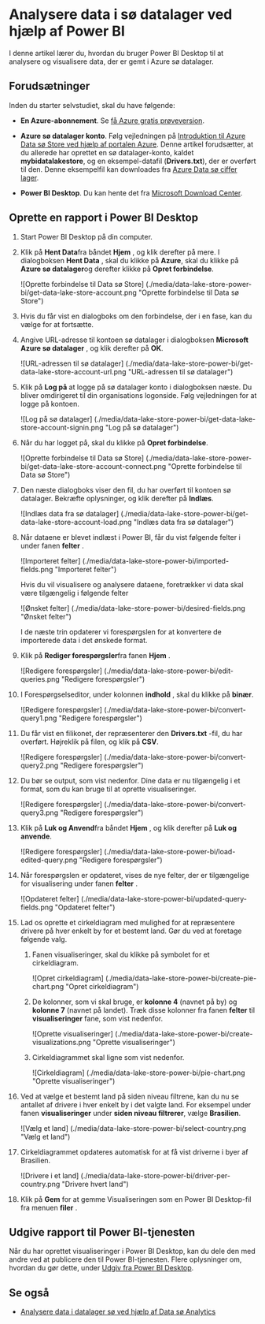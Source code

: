 <properties
   pageTitle="Analysere data i sø datalager ved hjælp af Power BI | Microsoft Azure"
   description="Bruge Power BI til at analysere data, der er gemt i Azure sø datalager"
   services="data-lake-store" 
   documentationCenter=""
   authors="nitinme"
   manager="jhubbard"
   editor="cgronlun"/>

<tags
   ms.service="data-lake-store"
   ms.devlang="na"
   ms.topic="article"
   ms.tgt_pltfrm="na"
   ms.workload="big-data"
   ms.date="10/05/2016"
   ms.author="nitinme"/>

# <a name="analyze-data-in-data-lake-store-by-using-power-bi"></a>Analysere data i sø datalager ved hjælp af Power BI

I denne artikel lærer du, hvordan du bruger Power BI Desktop til at analysere og visualisere data, der er gemt i Azure sø datalager.

## <a name="prerequisites"></a>Forudsætninger

Inden du starter selvstudiet, skal du have følgende:

- **En Azure-abonnement**. Se [få Azure gratis prøveversion](https://azure.microsoft.com/pricing/free-trial/).

- **Azure sø datalager konto**. Følg vejledningen på [Introduktion til Azure Data sø Store ved hjælp af portalen Azure](data-lake-store-get-started-portal.md). Denne artikel forudsætter, at du allerede har oprettet en sø datalager-konto, kaldet **mybidatalakestore**, og en eksempel-datafil (**Drivers.txt**), der er overført til den. Denne eksempelfil kan downloades fra [Azure Data sø ciffer lager](https://github.com/Azure/usql/tree/master/Examples/Samples/Data/AmbulanceData/Drivers.txt).

- **Power BI Desktop**. Du kan hente det fra [Microsoft Download Center](https://www.microsoft.com/en-us/download/details.aspx?id=45331). 


## <a name="create-a-report-in-power-bi-desktop"></a>Oprette en rapport i Power BI Desktop

1. Start Power BI Desktop på din computer.

2. Klik på **Hent Data**fra båndet **Hjem** , og klik derefter på mere. I dialogboksen **Hent Data** , skal du klikke på **Azure**, skal du klikke på **Azure sø datalager**og derefter klikke på **Opret forbindelse**.

    ![Oprette forbindelse til Data sø Store] (./media/data-lake-store-power-bi/get-data-lake-store-account.png "Oprette forbindelse til Data sø Store")

3. Hvis du får vist en dialogboks om den forbindelse, der i en fase, kan du vælge for at fortsætte.

4. Angive URL-adresse til kontoen sø datalager i dialogboksen **Microsoft Azure sø datalager** , og klik derefter på **OK**.

    ![URL-adressen til sø datalager] (./media/data-lake-store-power-bi/get-data-lake-store-account-url.png "URL-adressen til sø datalager")

5. Klik på **Log på** at logge på sø datalager konto i dialogboksen næste. Du bliver omdirigeret til din organisations logonside. Følg vejledningen for at logge på kontoen.

    ![Log på sø datalager] (./media/data-lake-store-power-bi/get-data-lake-store-account-signin.png "Log på sø datalager")

6. Når du har logget på, skal du klikke på **Opret forbindelse**.

    ![Oprette forbindelse til Data sø Store] (./media/data-lake-store-power-bi/get-data-lake-store-account-connect.png "Oprette forbindelse til Data sø Store")

7. Den næste dialogboks viser den fil, du har overført til kontoen sø datalager. Bekræfte oplysninger, og klik derefter på **Indlæs**.

    ![Indlæs data fra sø datalager] (./media/data-lake-store-power-bi/get-data-lake-store-account-load.png "Indlæs data fra sø datalager")

8. Når dataene er blevet indlæst i Power BI, får du vist følgende felter i under fanen **felter** .

    ![Importeret felter] (./media/data-lake-store-power-bi/imported-fields.png "Importeret felter")

    Hvis du vil visualisere og analysere dataene, foretrækker vi data skal være tilgængelig i følgende felter

    ![Ønsket felter] (./media/data-lake-store-power-bi/desired-fields.png "Ønsket felter")

    I de næste trin opdaterer vi forespørgslen for at konvertere de importerede data i det ønskede format.

9. Klik på **Rediger forespørgsler**fra fanen **Hjem** .

    ![Redigere forespørgsler] (./media/data-lake-store-power-bi/edit-queries.png "Redigere forespørgsler")

10. I Forespørgselseditor, under kolonnen **indhold** , skal du klikke på **binær**.

    ![Redigere forespørgsler] (./media/data-lake-store-power-bi/convert-query1.png "Redigere forespørgsler")

11. Du får vist en filikonet, der repræsenterer den **Drivers.txt** -fil, du har overført. Højreklik på filen, og klik på **CSV**.  

    ![Redigere forespørgsler] (./media/data-lake-store-power-bi/convert-query2.png "Redigere forespørgsler")

12. Du bør se output, som vist nedenfor. Dine data er nu tilgængelig i et format, som du kan bruge til at oprette visualiseringer.

    ![Redigere forespørgsler] (./media/data-lake-store-power-bi/convert-query3.png "Redigere forespørgsler")

13. Klik på **Luk og Anvend**fra båndet **Hjem** , og klik derefter på **Luk og anvende**.

    ![Redigere forespørgsler] (./media/data-lake-store-power-bi/load-edited-query.png "Redigere forespørgsler")

14. Når forespørgslen er opdateret, vises de nye felter, der er tilgængelige for visualisering under fanen **felter** .

    ![Opdateret felter] (./media/data-lake-store-power-bi/updated-query-fields.png "Opdateret felter")

15. Lad os oprette et cirkeldiagram med mulighed for at repræsentere drivere på hver enkelt by for et bestemt land. Gør du ved at foretage følgende valg.

    1. Fanen visualiseringer, skal du klikke på symbolet for et cirkeldiagram.

        ![Opret cirkeldiagram] (./media/data-lake-store-power-bi/create-pie-chart.png "Opret cirkeldiagram")

    2. De kolonner, som vi skal bruge, er **kolonne 4** (navnet på by) og **kolonne 7** (navnet på landet). Træk disse kolonner fra fanen **felter** til **visualiseringer** fane, som vist nedenfor.

        ![Oprette visualiseringer] (./media/data-lake-store-power-bi/create-visualizations.png "Oprette visualiseringer")

    3. Cirkeldiagrammet skal ligne som vist nedenfor.

        ![Cirkeldiagram] (./media/data-lake-store-power-bi/pie-chart.png "Oprette visualiseringer")

16. Ved at vælge et bestemt land på siden niveau filtrene, kan du nu se antallet af drivere i hver enkelt by i det valgte land. For eksempel under fanen **visualiseringer** under **siden niveau filtrerer**, vælge **Brasilien**.

    ![Vælg et land] (./media/data-lake-store-power-bi/select-country.png "Vælg et land")

17. Cirkeldiagrammet opdateres automatisk for at få vist driverne i byer af Brasilien.

    ![Drivere i et land] (./media/data-lake-store-power-bi/driver-per-country.png "Drivere hvert land")

18. Klik på **Gem** for at gemme Visualiseringen som en Power BI Desktop-fil fra menuen **filer** .

## <a name="publish-report-to-power-bi-service"></a>Udgive rapport til Power BI-tjenesten

Når du har oprettet visualiseringer i Power BI Desktop, kan du dele den med andre ved at publicere den til Power BI-tjenesten. Flere oplysninger om, hvordan du gør dette, under [Udgiv fra Power BI Desktop](https://powerbi.microsoft.com/documentation/powerbi-desktop-upload-desktop-files/).

## <a name="see-also"></a>Se også

* [Analysere data i datalager sø ved hjælp af Data sø Analytics](../data-lake-analytics/data-lake-analytics-get-started-portal.md)
